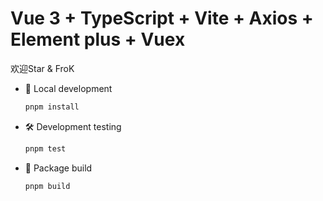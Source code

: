 # Vue 3 + TypeScript + Vite + Axios + Element plus + Vuex

欢迎Star & FroK

- 📌 Local development

  ```bash
  pnpm install
  ```

- 🛠️ Development testing

  ```bash
  pnpm test
  ```

- 🚀 Package build

  ```
  pnpm build
  ```
